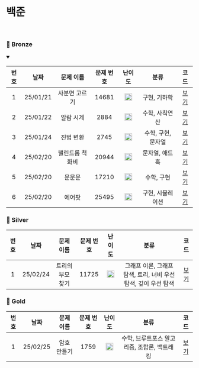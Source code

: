백준 
==============================
<br>

### 🥉 Bronze
<details open>
<summary></summary>

| 번호 |    날짜    |  문제 이름   | 문제 번호 |                                 난이도                                 |     분류      |              코드               |  
|:--:|:--------:|:--------:|:-----:|:-------------------------------------------------------------------:|:-----------:|:-----------------------------:|
| 1  | 25/01/21 | 사분면 고르기  | 14681 | <img src="https://static.solved.ac/tier_small/1.svg" width="20px"/> |   구현, 기하학   | [보기](./Bronze/사분면%20고르기.cpp)  |  |
| 2  | 25/01/22 |  알람 시계   | 2884  | <img src="https://static.solved.ac/tier_small/3.svg" width="20px"/> |  수학, 사칙연산   |  [보기](./Bronze/알람%20시계.cpp)   |  |
| 3  | 25/01/24 |  진법 변환   | 2745  | <img src="https://static.solved.ac/tier_small/4.svg" width="20px"/> | 수학, 구현, 문자열 |  [보기](./Bronze/진법%20변환.cpp)   |  |
| 4  | 25/02/20 | 팰린드롬 척화비 | 20944 | <img src="https://static.solved.ac/tier_small/3.svg" width="20px"/> |  문자열, 애드혹   | [보기](./Bronze/팰린드롬%20척화비.cpp) |  |
| 5  | 25/02/20 |   문문문    | 17210 | <img src="https://static.solved.ac/tier_small/3.svg" width="20px"/> |   수학, 구현    |    [보기](./Bronze/문문문.cpp)     |  |
| 6  | 25/02/20 |   에어팟    | 25495 | <img src="https://static.solved.ac/tier_small/4.svg" width="20px"/> |  구현, 시뮬레이션  |    [보기](./Bronze/에어팟.cpp)     |  |

</details>

### 🥈 Silver

| 번호 |    날짜    |   문제 이름   | 문제 번호 |                                 난이도                                 |                   분류                   |               코드               |  
|:--:|:--------:|:---------:|:-----:|:-------------------------------------------------------------------:|:--------------------------------------:|:------------------------------:|
| 1  | 25/02/24 | 트리의 부모 찾기 | 11725 | <img src="https://static.solved.ac/tier_small/9.svg" width="20px"/> | 그래프 이론, 그래프 탐색, 트리, 너비 우선 탐색, 깊이 우선 탐색 | [보기](./Silver/트리의%20부모%20찾기.c) |  |


### 🥇 Gold

| 번호  |    날짜    | 문제 이름  | 문제 번호 |                                 난이도                                  |            분류             |           코드            |  
|:---:|:--------:|:------:|:-----:|:--------------------------------------------------------------------:|:-------------------------:|:-----------------------:|
| 1  | 25/02/25 | 암호 만들기 | 1759  | <img src="https://static.solved.ac/tier_small/11.svg" width="20px"/> | 수학, 브루트포스 알고리즘, 조합론, 백트래킹 | [보기](./Gold/암호%20만들기.c) |  |


[Bronze5]: https://static.solved.ac/tier_small/1.svg
[Bronze4]: https://static.solved.ac/tier_small/2.svg
[Bronze3]: https://static.solved.ac/tier_small/3.svg
[Bronze2]: https://static.solved.ac/tier_small/4.svg
[Bronze1]: https://static.solved.ac/tier_small/5.svg
[Silver5]: https://static.solved.ac/tier_small/6.svg
[Silver4]: https://static.solved.ac/tier_small/7.svg
[Silver3]: https://static.solved.ac/tier_small/8.svg
[Silver2]: https://static.solved.ac/tier_small/9.svg
[Silver1]: https://static.solved.ac/tier_small/10.svg
[Gold5]: https://static.solved.ac/tier_small/11.svg
[Gold4]: https://static.solved.ac/tier_small/12.svg
[Gold3]: https://static.solved.ac/tier_small/13.svg
[Gold2]: https://static.solved.ac/tier_small/14.svg
[Gold1]: https://static.solved.ac/tier_small/15.svg